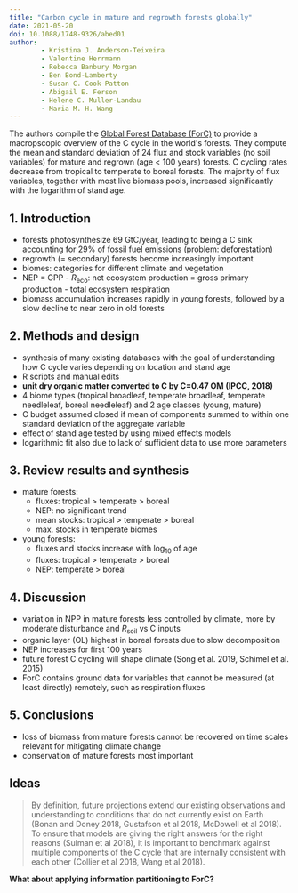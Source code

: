 ```yaml
---
title: "Carbon cycle in mature and regrowth forests globally"
date: 2021-05-20
doi: 10.1088/1748-9326/abed01
author:
        - Kristina J. Anderson-Teixeira
        - Valentine Herrmann
        - Rebecca Banbury Morgan
        - Ben Bond-Lamberty
        - Susan C. Cook-Patton
        - Abigail E. Ferson
        - Helene C. Muller-Landau
        - Maria M. H. Wang
---
```

The authors compile the [Global Forest Database (ForC)](http://doi.org/10.5281/zenodo.4571538) to provide a macropscopic overview of the C cycle in the world's forests.
They compute the mean and standard deviation of 24 flux and stock variables (no soil variables) for mature and regrown (age < 100 years) forests.
C cycling rates decrease from tropical to temperate to boreal forests.
The majority of flux variables, together with most live biomass pools, increased significantly with the logarithm of stand age.

## 1. Introduction
- forests photosynthesize 69 GtC/year, leading to being a C sink accounting for 29% of fossil fuel emissions (problem: deforestation)
- regrowth (= secondary) forests become increasingly important
- biomes: categories for different climate and vegetation
- NEP = GPP - $R_{\text{eco}}$: net ecosystem production = gross primary production - total ecosystem respiration
- biomass accumulation increases rapidly in young forests, followed by a slow decline to near zero in old forests

## 2. Methods and design
- synthesis of many existing databases with the goal of understanding how C cycle varies depending on location and stand age
- R scripts and manual edits
- **unit dry organic matter converted to C by C=0.47 OM (IPCC, 2018)**
- 4 biome types (tropical broadleaf, temperate broadleaf, temperate needleleaf, boreal needleleaf) and 2 age classes (young, mature)
- C budget assumed closed if mean of components summed to within one standard deviation of the aggregate variable
- effect of stand age tested by using mixed effects models
- logarithmic fit also due to lack of sufficient data to use more parameters

## 3. Review results and synthesis
- mature forests:
    - fluxes: tropical > temperate > boreal
    - NEP: no significant trend
    - mean stocks: tropical > temperate > boreal
    - max. stocks in temperate biomes
- young forests:
    - fluxes and stocks increase with $\log_{10}$ of age
    - fluxes: tropical > temperate > boreal
    - NEP: temperate > boreal
    
## 4. Discussion
- variation in NPP in mature forests less controlled by climate, more by moderate disturbance and $R_{\text{soil}}$ vs C inputs
- organic layer (OL) highest in boreal forests due to slow decomposition
- NEP increases for first 100 years
- future forest C cycling will shape climate (Song et al. 2019, Schimel et al. 2015)
- ForC contains ground data for variables that cannot be measured (at least directly) remotely, such as respiration fluxes

## 5. Conclusions
- loss of biomass from mature forests cannot be recovered on time scales relevant for mitigating climate change
- conservation of mature forests most important

## Ideas
> By definition, future projections extend our existing observations and understanding to conditions that do not currently exist on Earth (Bonan and Doney 2018, Gustafson et al 2018, McDowell et al 2018).
> To ensure that models are giving the right answers for the right reasons (Sulman et al 2018), it is important to benchmark against multiple components of the C cycle that are internally consistent with each other (Collier et al 2018, Wang et al 2018).

**What about applying information partitioning to ForC?**


